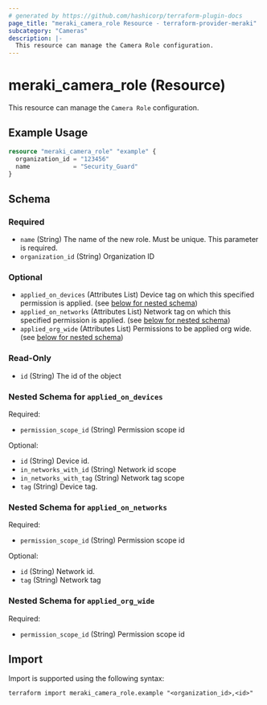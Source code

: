 ```yaml
---
# generated by https://github.com/hashicorp/terraform-plugin-docs
page_title: "meraki_camera_role Resource - terraform-provider-meraki"
subcategory: "Cameras"
description: |-
  This resource can manage the Camera Role configuration.
---
```


# meraki_camera_role (Resource)

This resource can manage the `Camera Role` configuration.

## Example Usage

```terraform
resource "meraki_camera_role" "example" {
  organization_id = "123456"
  name            = "Security_Guard"
}
```

<!-- schema generated by tfplugindocs -->
## Schema

### Required

- `name` (String) The name of the new role. Must be unique. This parameter is required.
- `organization_id` (String) Organization ID

### Optional

- `applied_on_devices` (Attributes List) Device tag on which this specified permission is applied. (see [below for nested schema](#nestedatt--applied_on_devices))
- `applied_on_networks` (Attributes List) Network tag on which this specified permission is applied. (see [below for nested schema](#nestedatt--applied_on_networks))
- `applied_org_wide` (Attributes List) Permissions to be applied org wide. (see [below for nested schema](#nestedatt--applied_org_wide))

### Read-Only

- `id` (String) The id of the object

<a id="nestedatt--applied_on_devices"></a>
### Nested Schema for `applied_on_devices`

Required:

- `permission_scope_id` (String) Permission scope id

Optional:

- `id` (String) Device id.
- `in_networks_with_id` (String) Network id scope
- `in_networks_with_tag` (String) Network tag scope
- `tag` (String) Device tag.


<a id="nestedatt--applied_on_networks"></a>
### Nested Schema for `applied_on_networks`

Required:

- `permission_scope_id` (String) Permission scope id

Optional:

- `id` (String) Network id.
- `tag` (String) Network tag


<a id="nestedatt--applied_org_wide"></a>
### Nested Schema for `applied_org_wide`

Required:

- `permission_scope_id` (String) Permission scope id

## Import

Import is supported using the following syntax:

```shell
terraform import meraki_camera_role.example "<organization_id>,<id>"
```
